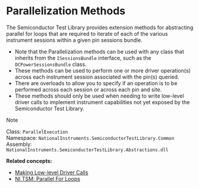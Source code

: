 # Parallelization Methods

The Semiconductor Test Library provides extension methods for abstracting parallel for loops that are required to iterate of each of the various instrument sessions within a given pin sessions bundle.

- Note that the Parallelization methods can be used with any class that inherits from the `ISessionsBundle` interface, such as the `DCPowerSessionsBundle` class.
- These methods can be used to perform one or more driver operation(s) across each instrument session associated with the pin(s) queried.
- There are overloads to allow you to specify if an operation is to be performed across each session or across each pin and site.
- These methods should only be used when needing to write low-level driver calls to implement instrument capabilities not yet exposed by the Semiconductor Test Library.

> [!NOTE]
> Class: `ParallelExecution`\
> Namespace: `NationalInstruments.SemiconductorTestLibrary.Common` \
> Assembly: `NationalInstruments.SemiconductorTestLibrary.Abstractions.dll`

**Related concepts:**

- [Making Low-level Driver Calls](LowLevelDriverCalls.md)
- [NI TSM: Parallel For Loops](https://www.ni.com/docs/en-US/bundle/teststand-semiconductor-module/page/parallel-for-loops.html)
